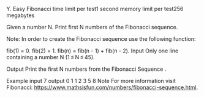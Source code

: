 Y. Easy Fibonacci
time limit per test1 second
memory limit per test256 megabytes

Given a number N. Print first N numbers of the Fibonacci sequence.

Note: In order to create the Fibonacci sequence use the following function:

fib(1) = 0.
fib(2) = 1.
fib(n) = fib(n - 1) + fib(n - 2).
Input
Only one line containing a number N (1 ≤ N ≤ 45).

Output
Print the first N numbers from the Fibonacci Sequence .

Example
input
7
output
0 1 1 2 3 5 8 
Note
For more information visit Fibonacci: https://www.mathsisfun.com/numbers/fibonacci-sequence.html.

